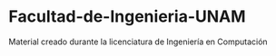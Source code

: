 # Facultad-de-Ingenieria-UNAM
Material creado durante la licenciatura de Ingeniería en Computación 
